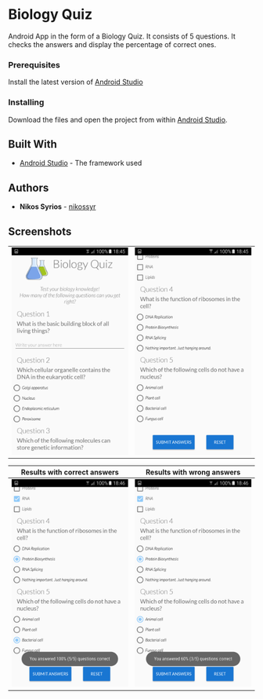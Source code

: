 # Biology Quiz
Android App in the form of a Biology Quiz. It consists of 5 questions. It checks the answers and display the percentage of correct ones.

### Prerequisites

Install the latest version of [Android Studio](https://developer.android.com/studio)

### Installing

Download the files and open the project from within [Android Studio](https://developer.android.com/studio).

## Built With

* [Android Studio](https://developer.android.com/studio) - The framework used

## Authors

* **Nikos Syrios** - [nikossyr](https://github.com/nikossyr)

## Screenshots

<table width="100%";>
  <tbody>
    <tr>
      <td align="center"><a target="_blank" href="./images/Screenshot_1.png"><img src="./images/Screenshot_1.png" alt="Screenshot 1" style="max-width:100%;"></a></td>
      <td align="center"><a target="_blank" href="./images/Screenshot_2.png"><img src="./images/Screenshot_2.png" alt="Screenshot 2" style="max-width:100%;"></a></td>
    </tr>
  </tbody>
</table>
<table width="100%";>
  <thead>
    <tr>
      <th align="center">Results with correct answers</th>  
      <th align="center">Results with wrong answers</th>
    </tr>
  </thead>
  <tbody>
    <tr>
      <td align="center"><a target="_blank" href="./images/Screenshot_3.png"><img src="./images/Screenshot_3.png" alt="Screenshot 3" style="max-width:100%;"></a></td>
      <td align="center"><a target="_blank" href="./images/Screenshot_4.png"><img src="./images/Screenshot_4.png" alt="Screenshot 4" style="max-width:100%;"></a></td>
    </tr>
  </tbody>
</table>

